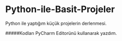 # Python-ile-Basit-Projeler
 Python ile yaptığım küçük projelerin derlenmesi.

#####Kodları PyCharm Editorünü kullanarak yazdım.
